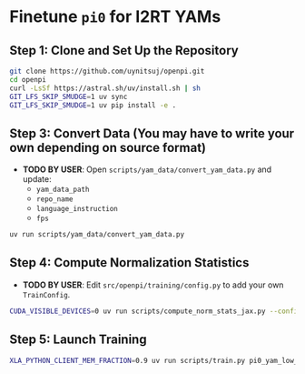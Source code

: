 # Finetune `pi0` for I2RT YAMs

## Step 1: Clone and Set Up the Repository

```bash
git clone https://github.com/uynitsuj/openpi.git
cd openpi
curl -LsSf https://astral.sh/uv/install.sh | sh
GIT_LFS_SKIP_SMUDGE=1 uv sync
GIT_LFS_SKIP_SMUDGE=1 uv pip install -e .
```

## Step 3: Convert Data (You may have to write your own depending on source format)
- **TODO BY USER**: Open `scripts/yam_data/convert_yam_data.py` and update:
  - `yam_data_path`
  - `repo_name`
  - `language_instruction`
  - `fps`

```bash
uv run scripts/yam_data/convert_yam_data.py
```

## Step 4: Compute Normalization Statistics
- **TODO BY USER**: Edit `src/openpi/training/config.py` to add your own `TrainConfig`.

```bash
CUDA_VISIBLE_DEVICES=0 uv run scripts/compute_norm_stats_jax.py --config-name pi0_yam_low_mem_finetune --epsilon 1e-2
```

## Step 5: Launch Training
```bash
XLA_PYTHON_CLIENT_MEM_FRACTION=0.9 uv run scripts/train.py pi0_yam_low_mem_finetune --exp-name=<task_name> --overwrite
```
